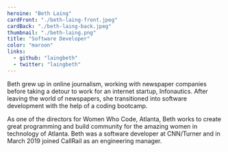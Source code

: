 ```yaml
---
heroine: "Beth Laing"
cardFront: "./beth-laing-front.jpeg"
cardBack: "./beth-laing-back.jpeg"
thumbnail: "./beth-laing.png"
title: "Software Developer"
color: "maroon"
links:
  - github: "laingbeth"
  - twitter: "laingbeth"
---
```


Beth grew up in online journalism, working with newspaper companies before taking a detour to work for an internet startup, Infonautics. After leaving the world of newspapers, she transitioned into software development with the help of a coding bootcamp.

As one of the directors for Women Who Code, Atlanta, Beth works to create great programming and build community for the amazing women in technology of Atlanta. Beth was a software developer at CNN/Turner and in March 2019 joined CallRail as an engineering manager.
